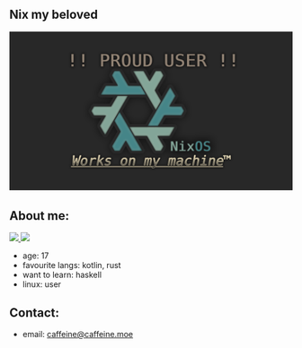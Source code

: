 ## Nix my beloved
[![ALERT](https://raw.githubusercontent.com/caffeine01/caffeine01/refs/heads/main/ALERT.png)](https://github.com/caffeine01/dotfiles)

## About me:
<a href="https://github.com/jstrieb/github-stats">
<img src="https://raw.githubusercontent.com/caffeine01/jstrieb-github-stats/master/generated/overview.svg#gh-dark-mode-only" />
<img src="https://raw.githubusercontent.com/caffeine01/jstrieb-github-stats/master/generated/languages.svg#gh-dark-mode-only" />
</a>

- age: 17
- favourite langs: kotlin, rust
- want to learn: haskell
- linux: user

## Contact:
- email: caffeine@caffeine.moe
